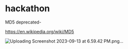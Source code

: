 # hackathon

MD5 deprecated-

https://en.wikipedia.org/wiki/MD5


![Uploading Screenshot 2023-09-13 at 6.59.42 PM.png…]()

